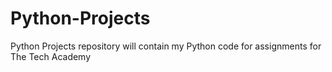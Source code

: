 # Python-Projects
Python Projects repository will contain my Python code for assignments for The Tech Academy   
